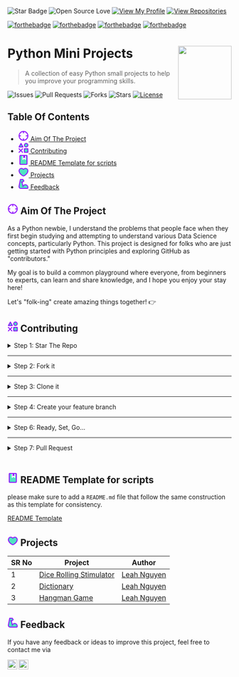 ![Star Badge](https://img.shields.io/static/v1?label=%F0%9F%8C%9F&message=If%20Useful&style=style=flat&color=BC4E99)
![Open Source Love](https://badges.frapsoft.com/os/v1/open-source.svg?v=103)
[![View My Profile](https://img.shields.io/badge/View-My_Profile-green?logo=GitHub)](https://github.com/nduongthucanh)
[![View Repositories](https://img.shields.io/badge/View-My_Repositories-blue?logo=GitHub)](https://github.com/nduongthucanh?tab=repositories)

[![forthebadge](https://forthebadge.com/images/badges/powered-by-coffee.svg)](https://forthebadge.com)
[![forthebadge](https://forthebadge.com/images/badges/built-with-love.svg)](https://forthebadge.com)
[![forthebadge](https://forthebadge.com/images/badges/powered-by-black-magic.svg)](https://forthebadge.com)
[![forthebadge](https://forthebadge.com/images/badges/made-with-python.svg)](https://forthebadge.com)


# Python Mini Projects <img src="https://i.pinimg.com/originals/d8/5d/f0/d85df08df1212c0f8b219e779c5ebc46.gif" align="right" width="120" />

 > A collection of easy Python small projects to help you improve your programming skills.

![Issues](https://img.shields.io/github/issues/nduongthucanh/python-mini-project?style=social&logo=github)
![Pull Requests](https://img.shields.io/github/issues-pr/nduongthucanh/python-mini-project?style=social&logo=github)
![Forks](https://img.shields.io/github/forks/nduongthucanh/python-mini-project?style=social&logo=github)
![Stars](https://img.shields.io/github/stars/nduongthucanh/python-mini-project?style=social&logo=github)
[![License](https://img.shields.io/github/license/nduongthucanh/python-mini-project?style=social&logo=github)](https://github.com/nduongthucanh/python-mini-project/blob/main/LICENSE)

<!-- omit in toc -->
## Table Of Contents
  - [<?xml version="1.0" encoding="UTF-8"?><svg width="24" height="24" viewBox="0 0 48 48" fill="none" xmlns="http://www.w3.org/2000/svg"><rect width="48" height="48" fill="white" fill-opacity="0.01"/><circle cx="24" cy="24" r="20" stroke="#9013fe" stroke-width="4" stroke-linecap="round" stroke-linejoin="round"/><path fill-rule="evenodd" clip-rule="evenodd" d="M24 37V44V37Z" fill="#50e3c2"/><path d="M24 37V44" stroke="#9013fe" stroke-width="4" stroke-linecap="round" stroke-linejoin="round"/><path fill-rule="evenodd" clip-rule="evenodd" d="M36 24H44H36Z" fill="#50e3c2"/><path d="M36 24H44" stroke="#9013fe" stroke-width="4" stroke-linecap="round" stroke-linejoin="round"/><path fill-rule="evenodd" clip-rule="evenodd" d="M4 24H11H4Z" fill="#50e3c2"/><path d="M4 24H11" stroke="#9013fe" stroke-width="4" stroke-linecap="round" stroke-linejoin="round"/><path fill-rule="evenodd" clip-rule="evenodd" d="M24 11V4V11Z" fill="#50e3c2"/><path d="M24 11V4" stroke="#9013fe" stroke-width="4" stroke-linecap="round" stroke-linejoin="round"/></svg> Aim Of The Project](#xml-version10-encodingutf-8svg-width24-height24-viewbox0-0-48-48-fillnone-xmlnshttpwwww3org2000svgrect-width48-height48-fillwhite-fill-opacity001circle-cx24-cy24-r20-stroke9013fe-stroke-width4-stroke-linecapround-stroke-linejoinroundpath-fill-ruleevenodd-clip-ruleevenodd-dm24-37v44v37z-fill50e3c2path-dm24-37v44-stroke9013fe-stroke-width4-stroke-linecapround-stroke-linejoinroundpath-fill-ruleevenodd-clip-ruleevenodd-dm36-24h44h36z-fill50e3c2path-dm36-24h44-stroke9013fe-stroke-width4-stroke-linecapround-stroke-linejoinroundpath-fill-ruleevenodd-clip-ruleevenodd-dm4-24h11h4z-fill50e3c2path-dm4-24h11-stroke9013fe-stroke-width4-stroke-linecapround-stroke-linejoinroundpath-fill-ruleevenodd-clip-ruleevenodd-dm24-11v4v11z-fill50e3c2path-dm24-11v4-stroke9013fe-stroke-width4-stroke-linecapround-stroke-linejoinroundsvg-aim-of-the-project)
  - [<?xml version="1.0" encoding="UTF-8"?><svg width="24" height="24" viewBox="0 0 48 48" fill="none" xmlns="http://www.w3.org/2000/svg"><rect width="48" height="48" fill="white" fill-opacity="0.01"/><rect x="28" y="28" width="16" height="16" fill="#50e3c2" stroke="#9013fe" stroke-width="4" stroke-linejoin="round"/><path d="M13 4L22 20H4L13 4Z" fill="#50e3c2" stroke="#9013fe" stroke-width="4" stroke-linejoin="round"/><path d="M36 20C40.4183 20 44 16.4183 44 12C44 7.58172 40.4183 4 36 4C31.5817 4 28 7.58172 28 12C28 16.4183 31.5817 20 36 20Z" fill="#50e3c2" stroke="#9013fe" stroke-width="4" stroke-linejoin="round"/><path d="M4 28L20 44" stroke="#9013fe" stroke-width="4" stroke-linecap="round" stroke-linejoin="round"/><path d="M20 28L4 44" stroke="#9013fe" stroke-width="4" stroke-linecap="round" stroke-linejoin="round"/></svg> Contributing](#xml-version10-encodingutf-8svg-width24-height24-viewbox0-0-48-48-fillnone-xmlnshttpwwww3org2000svgrect-width48-height48-fillwhite-fill-opacity001rect-x28-y28-width16-height16-fill50e3c2-stroke9013fe-stroke-width4-stroke-linejoinroundpath-dm13-4l22-20h4l13-4z-fill50e3c2-stroke9013fe-stroke-width4-stroke-linejoinroundpath-dm36-20c404183-20-44-164183-44-12c44-758172-404183-4-36-4c315817-4-28-758172-28-12c28-164183-315817-20-36-20z-fill50e3c2-stroke9013fe-stroke-width4-stroke-linejoinroundpath-dm4-28l20-44-stroke9013fe-stroke-width4-stroke-linecapround-stroke-linejoinroundpath-dm20-28l4-44-stroke9013fe-stroke-width4-stroke-linecapround-stroke-linejoinroundsvg-contributing)
  - [<?xml version="1.0" encoding="UTF-8"?><svg width="24" height="24" viewBox="0 0 48 48" fill="none" xmlns="http://www.w3.org/2000/svg"><rect width="48" height="48" fill="white" fill-opacity="0.01"/><path d="M10 44C8.89543 44 8 43.1046 8 42V6C8 4.89543 8.89543 4 10 4H38C39.1046 4 40 4.89543 40 6V42C40 43.1046 39.1046 44 38 44H10Z" fill="#50e3c2" stroke="#9013fe" stroke-width="4" stroke-linejoin="round"/><path fill-rule="evenodd" clip-rule="evenodd" d="M21 22V4H33V22L27 15.7273L21 22Z" fill="#9013fe" stroke="#FFF" stroke-width="4" stroke-linecap="round" stroke-linejoin="round"/><path d="M10 4H38" stroke="#9013fe" stroke-width="4" stroke-linecap="round" stroke-linejoin="round"/></svg> README Template for scripts](#xml-version10-encodingutf-8svg-width24-height24-viewbox0-0-48-48-fillnone-xmlnshttpwwww3org2000svgrect-width48-height48-fillwhite-fill-opacity001path-dm10-44c889543-44-8-431046-8-42v6c8-489543-889543-4-10-4h38c391046-4-40-489543-40-6v42c40-431046-391046-44-38-44h10z-fill50e3c2-stroke9013fe-stroke-width4-stroke-linejoinroundpath-fill-ruleevenodd-clip-ruleevenodd-dm21-22v4h33v22l27-157273l21-22z-fill9013fe-strokefff-stroke-width4-stroke-linecapround-stroke-linejoinroundpath-dm10-4h38-stroke9013fe-stroke-width4-stroke-linecapround-stroke-linejoinroundsvg-readme-template-for-scripts)
  - [<?xml version="1.0" encoding="UTF-8"?><svg width="24" height="24" viewBox="0 0 48 48" fill="none" xmlns="http://www.w3.org/2000/svg"><rect width="48" height="48" fill="white" fill-opacity="0.01"/><path d="M15 8C8.92487 8 4 12.9249 4 19C4 30 17 40 24 42.3262C31 40 44 30 44 19C44 12.9249 39.0751 8 33 8C29.2797 8 25.9907 9.8469 24 12.6738C22.0093 9.8469 18.7203 8 15 8Z" fill="#50e3c2" stroke="#9013fe" stroke-width="4" stroke-linecap="round" stroke-linejoin="round"/></svg> Projects](#xml-version10-encodingutf-8svg-width24-height24-viewbox0-0-48-48-fillnone-xmlnshttpwwww3org2000svgrect-width48-height48-fillwhite-fill-opacity001path-dm15-8c892487-8-4-129249-4-19c4-30-17-40-24-423262c31-40-44-30-44-19c44-129249-390751-8-33-8c292797-8-259907-98469-24-126738c220093-98469-187203-8-15-8z-fill50e3c2-stroke9013fe-stroke-width4-stroke-linecapround-stroke-linejoinroundsvg-projects)
  - [<?xml version="1.0" encoding="UTF-8"?><svg width="24" height="24" viewBox="0 0 48 48" fill="none" xmlns="http://www.w3.org/2000/svg"><path d="M21.37 36C22.82 30.75 27.89 27 33.73 27.62C39.29 28.21 43.71 32.9 43.99 38.48C44.06 39.95 43.86 41.36 43.43 42.67C43.17 43.47 42.39 44 41.54 44H11.7584C6.71004 44 2.92371 39.3814 3.91377 34.4311L9.99994 4H21.9999L25.9999 11L17.43 17.13L14.9999 14" fill="#50e3c2"/><path d="M21.37 36C22.82 30.75 27.89 27 33.73 27.62C39.29 28.21 43.71 32.9 43.99 38.48C44.06 39.95 43.86 41.36 43.43 42.67C43.17 43.47 42.39 44 41.54 44H11.7584C6.71004 44 2.92371 39.3814 3.91377 34.4311L9.99994 4H21.9999L25.9999 11L17.43 17.13L14.9999 14" stroke="#9013fe" stroke-width="4" stroke-miterlimit="2" stroke-linecap="round" stroke-linejoin="round"/><path d="M17.4395 17.13L21.9995 34" stroke="#9013fe" stroke-width="4" stroke-miterlimit="2" stroke-linecap="round" stroke-linejoin="round"/></svg> Feedback](#xml-version10-encodingutf-8svg-width24-height24-viewbox0-0-48-48-fillnone-xmlnshttpwwww3org2000svgpath-dm2137-36c2282-3075-2789-27-3373-2762c3929-2821-4371-329-4399-3848c4406-3995-4386-4136-4343-4267c4317-4347-4239-44-4154-44h117584c671004-44-292371-393814-391377-344311l999994-4h219999l259999-11l1743-1713l149999-14-fill50e3c2path-dm2137-36c2282-3075-2789-27-3373-2762c3929-2821-4371-329-4399-3848c4406-3995-4386-4136-4343-4267c4317-4347-4239-44-4154-44h117584c671004-44-292371-393814-391377-344311l999994-4h219999l259999-11l1743-1713l149999-14-stroke9013fe-stroke-width4-stroke-miterlimit2-stroke-linecapround-stroke-linejoinroundpath-dm174395-1713l219995-34-stroke9013fe-stroke-width4-stroke-miterlimit2-stroke-linecapround-stroke-linejoinroundsvg-feedback)


## <?xml version="1.0" encoding="UTF-8"?><svg width="24" height="24" viewBox="0 0 48 48" fill="none" xmlns="http://www.w3.org/2000/svg"><rect width="48" height="48" fill="white" fill-opacity="0.01"/><circle cx="24" cy="24" r="20" stroke="#9013fe" stroke-width="4" stroke-linecap="round" stroke-linejoin="round"/><path fill-rule="evenodd" clip-rule="evenodd" d="M24 37V44V37Z" fill="#50e3c2"/><path d="M24 37V44" stroke="#9013fe" stroke-width="4" stroke-linecap="round" stroke-linejoin="round"/><path fill-rule="evenodd" clip-rule="evenodd" d="M36 24H44H36Z" fill="#50e3c2"/><path d="M36 24H44" stroke="#9013fe" stroke-width="4" stroke-linecap="round" stroke-linejoin="round"/><path fill-rule="evenodd" clip-rule="evenodd" d="M4 24H11H4Z" fill="#50e3c2"/><path d="M4 24H11" stroke="#9013fe" stroke-width="4" stroke-linecap="round" stroke-linejoin="round"/><path fill-rule="evenodd" clip-rule="evenodd" d="M24 11V4V11Z" fill="#50e3c2"/><path d="M24 11V4" stroke="#9013fe" stroke-width="4" stroke-linecap="round" stroke-linejoin="round"/></svg> Aim Of The Project

As a Python newbie, I understand the problems that people face when they first begin studying and attempting to understand various Data Science concepts, particularly Python. This project is designed for folks who are just getting started with Python principles and exploring GitHub as "contributors."

My goal is to build a common playground where everyone, from beginners to experts, can learn and share knowledge, and I hope you enjoy your stay here!

Let's "folk-ing" create amazing things together! 👉


## <?xml version="1.0" encoding="UTF-8"?><svg width="24" height="24" viewBox="0 0 48 48" fill="none" xmlns="http://www.w3.org/2000/svg"><rect width="48" height="48" fill="white" fill-opacity="0.01"/><rect x="28" y="28" width="16" height="16" fill="#50e3c2" stroke="#9013fe" stroke-width="4" stroke-linejoin="round"/><path d="M13 4L22 20H4L13 4Z" fill="#50e3c2" stroke="#9013fe" stroke-width="4" stroke-linejoin="round"/><path d="M36 20C40.4183 20 44 16.4183 44 12C44 7.58172 40.4183 4 36 4C31.5817 4 28 7.58172 28 12C28 16.4183 31.5817 20 36 20Z" fill="#50e3c2" stroke="#9013fe" stroke-width="4" stroke-linejoin="round"/><path d="M4 28L20 44" stroke="#9013fe" stroke-width="4" stroke-linecap="round" stroke-linejoin="round"/><path d="M20 28L4 44" stroke="#9013fe" stroke-width="4" stroke-linecap="round" stroke-linejoin="round"/></svg> Contributing 

<details>
<summary>
Step 1: Star The Repo
</summary>

Star the repo by pressing the topmost-right button to start your wonderful journey

![star repo](https://docs.github.com/assets/images/help/stars/starring-a-repository.png)

</details>

---

<details>
<summary>
Step 2: Fork it
</summary>

On the [GitHub page for this repository](https://github.com/nduongthucanh/python-mini-project), click on the Button "**Fork**".
 
![fork image](https://help.github.com/assets/images/help/repository/fork_button.jpg)

</details>

---

<details>
<summary>
Step 3: Clone it
</summary>

* **Method 1:** GitHub Desktop

> ⚠️ **NOTE:** If you're not familiar with Git, using **GitHub Desktop Application** is a better start. If you choose this method, make sure to download it before continuing reading. 
> 
> ❗❗ Access link to download [**here**](https://desktop.github.com).

Learn more about how to clone the remote respository on your local machine using **GitHub Desktop** [here](https://docs.github.com/en/desktop/contributing-and-collaborating-using-github-desktop/adding-and-cloning-repositories/cloning-and-forking-repositories-from-github-desktop#cloning-a-repository).

* **Method 2:** Git

Clone the forked repository. Open git bash and type:

```bash
git clone https://github.com/<your-github-username>/python-mini-project.git
```

> This makes a local copy of the repository in your machine.
> 
⚠️ **Replace \<your-github-username\>!**

Learn more about [forking](https://help.github.com/en/github/getting-started-with-github/fork-a-repo) and [cloning a repo](https://docs.github.com/en/github/creating-cloning-and-archiving-repositories/cloning-a-repository).

</details>

---

<details>
<summary>
Step 4: Create your feature branch 
</summary>

Always keep your local copy of the repository updated with the original repository.
Before making any changes and/or in an appropriate interval, follow the following steps:

* **Method 1:** GitHub Desktop
Learn more about how to creat new branch [here](https://docs.github.com/en/desktop/contributing-and-collaborating-using-github-desktop/making-changes-in-a-branch/managing-branches#creating-a-branch) and how to fetch and pull origin from/to your local machine [here](https://docs.github.com/en/desktop/contributing-and-collaborating-using-github-desktop/keeping-your-local-repository-in-sync-with-github/syncing-your-branch).


Learn more about how to fetch and pull origin from/to your local machine using **GitHub Desktop** [here](https://docs.github.com/en/desktop/contributing-and-collaborating-using-github-desktop/keeping-your-local-repository-in-sync-with-github/syncing-your-branch).



* **Method 2:** Git

Run the following commands ***carefully*** to update your local repository

```sh
# If you cloned a while ago, get the latest changes from upstream
git checkout <master>
git pull upstream <master>

# Make a feature branch (Always check your current branch is up to date before creating a new branch from it to avoid merge conflicts)
git checkout -b <branch-name>

#
```
</details>

---
<details>
<summary>
Step 6: Ready, Set, Go...
</summary>

Once you have completed these steps, you are ready to start contributing to the project and creating **pull requests**.

- Create a folder in
  [projects directory](https://github.com/nduongthucanh/python-mini-project) according to your project name.
> The folder name should follow the following format "Your_Project_Name_Here". For example: Dice_Stimulator
- Write your code and add to the respective folder in the projects directory, locally.
- Don't forget to add a `README.md` in your folder, according to the
   [README_TEMPLATE.](https://github.com/Python-World/python-mini-projects/blob/master/README_TEMPLATE.md)

* **Method 1:** GitHub Desktop

Learn more how to pull request from your local machine using **GitHub Desktop** to the main repo [here](https://docs.github.com/en/desktop/contributing-and-collaborating-using-github-desktop/working-with-your-remote-repository-on-github-or-github-enterprise/viewing-a-pull-request-in-github-desktop).

* **Method 2:** Git

Add the changes with `git add`, `git commit`:

```bash
git add -A
git commit -m "<your message>"
```

Push the code *to your repository*.

```bash
git push origin <branch-name>
```
</details>

---

<details>
<summary>
Step 7: Pull Request
</summary>

Go to the GitHub page of _your fork_, and **make a pull request**:

![pull request image](https://help.github.com/assets/images/help/pull_requests/choose-base-and-compare-branches.png)

Read more about pull requests on the [GitHub help pages](https://help.github.com/en/github/collaborating-with-issues-and-pull-requests/creating-a-pull-request).

Now wait, until *your Pull Request* is approved! If there are any conflicts, you will get a notification.

</details>

<br>

## <?xml version="1.0" encoding="UTF-8"?><svg width="24" height="24" viewBox="0 0 48 48" fill="none" xmlns="http://www.w3.org/2000/svg"><rect width="48" height="48" fill="white" fill-opacity="0.01"/><path d="M10 44C8.89543 44 8 43.1046 8 42V6C8 4.89543 8.89543 4 10 4H38C39.1046 4 40 4.89543 40 6V42C40 43.1046 39.1046 44 38 44H10Z" fill="#50e3c2" stroke="#9013fe" stroke-width="4" stroke-linejoin="round"/><path fill-rule="evenodd" clip-rule="evenodd" d="M21 22V4H33V22L27 15.7273L21 22Z" fill="#9013fe" stroke="#FFF" stroke-width="4" stroke-linecap="round" stroke-linejoin="round"/><path d="M10 4H38" stroke="#9013fe" stroke-width="4" stroke-linecap="round" stroke-linejoin="round"/></svg> README Template for scripts

please make sure to add a `README.md` file that follow the same construction as this template for consistency.

[README Template](https://github.com/nduongthucanh/python-mini-project/blob/master/README_TEMPLATE.md)

## <?xml version="1.0" encoding="UTF-8"?><svg width="24" height="24" viewBox="0 0 48 48" fill="none" xmlns="http://www.w3.org/2000/svg"><rect width="48" height="48" fill="white" fill-opacity="0.01"/><path d="M15 8C8.92487 8 4 12.9249 4 19C4 30 17 40 24 42.3262C31 40 44 30 44 19C44 12.9249 39.0751 8 33 8C29.2797 8 25.9907 9.8469 24 12.6738C22.0093 9.8469 18.7203 8 15 8Z" fill="#50e3c2" stroke="#9013fe" stroke-width="4" stroke-linecap="round" stroke-linejoin="round"/></svg> Projects 

SR No   | Project | Author  
--- | --- | ---
1 | [Dice Rolling Stimulator](https://github.com/nduongthucanh/python-mini-project/tree/main/Dice_Rolling_Stimulator) | [Leah Nguyen](https://github.com/nduongthucanh)
2 | [Dictionary](https://github.com/nduongthucanh/python-mini-project/tree/main/Dictionary)| [Leah Nguyen](https://github.com/nduongthucanh)
3 | [Hangman Game](https://github.com/nduongthucanh/python-mini-project/tree/main/Hangman_Game) | [Leah Nguyen](https://github.com/nduongthucanh)

## <?xml version="1.0" encoding="UTF-8"?><svg width="24" height="24" viewBox="0 0 48 48" fill="none" xmlns="http://www.w3.org/2000/svg"><path d="M21.37 36C22.82 30.75 27.89 27 33.73 27.62C39.29 28.21 43.71 32.9 43.99 38.48C44.06 39.95 43.86 41.36 43.43 42.67C43.17 43.47 42.39 44 41.54 44H11.7584C6.71004 44 2.92371 39.3814 3.91377 34.4311L9.99994 4H21.9999L25.9999 11L17.43 17.13L14.9999 14" fill="#50e3c2"/><path d="M21.37 36C22.82 30.75 27.89 27 33.73 27.62C39.29 28.21 43.71 32.9 43.99 38.48C44.06 39.95 43.86 41.36 43.43 42.67C43.17 43.47 42.39 44 41.54 44H11.7584C6.71004 44 2.92371 39.3814 3.91377 34.4311L9.99994 4H21.9999L25.9999 11L17.43 17.13L14.9999 14" stroke="#9013fe" stroke-width="4" stroke-miterlimit="2" stroke-linecap="round" stroke-linejoin="round"/><path d="M17.4395 17.13L21.9995 34" stroke="#9013fe" stroke-width="4" stroke-miterlimit="2" stroke-linecap="round" stroke-linejoin="round"/></svg> Feedback

If you have any feedback or ideas to improve this project, feel free to contact me via

<a href="https://www.linkedin.com/in/nduongthucanh/">
  <img align="left" alt="Reeha's Linkdein" width="22px" src="https://cdn.jsdelivr.net/npm/simple-icons@v3/icons/linkedin.svg" />

</a>
<a href="https://github.com/nduongthucanh">
  <img align="left" alt="Reeha's Github" width="22px" src="https://cdn.jsdelivr.net/npm/simple-icons@v3/icons/github.svg" />
</a>
